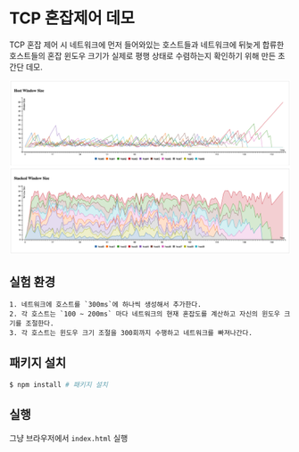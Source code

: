 # TCP 혼잡제어 데모
TCP 혼잡 제어 시 네트워크에 먼저 들어와있는 호스트들과 네트워크에 뒤늦게 합류한 호스트들의 혼잡 윈도우 크기가 실제로 평행 상태로 수렴하는지 확인하기 위해 만든 초간단 데모.

![](./thumbnail.png)

## 실험 환경
```
1. 네트워크에 호스트를 `300ms`에 하나씩 생성해서 추가한다.
2. 각 호스트는 `100 ~ 200ms` 마다 네트워크의 현재 혼잡도를 계산하고 자신의 윈도우 크기를 조절한다.
3. 각 호스트는 윈도우 크기 조절을 300회까지 수행하고 네트워크를 빠져나간다.
```

## 패키지 설치
```bash
$ npm install # 패키지 설치
```

## 실행
그냥 브라우저에서 `index.html` 실행
